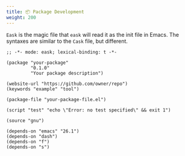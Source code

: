 ```yaml
---
title: 📦 Package Development
weight: 200
---
```


`Eask` is the magic file that `eask` will read it as the init file in Emacs.
The syntaxes are similar to the `Cask` file, but different.

```elisp
;; -*- mode: eask; lexical-binding: t -*-

(package "your-package"
         "0.1.0"
         "Your package description")

(website-url "https://github.com/owner/repo")
(keywords "example" "tool")

(package-file "your-package-file.el")

(script "test" "echo \"Error: no test specified\" && exit 1")

(source "gnu")

(depends-on "emacs" "26.1")
(depends-on "dash")
(depends-on "f")
(depends-on "s")
```
